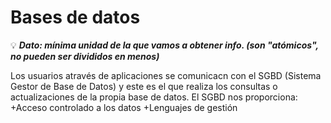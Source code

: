 # Bases de datos

:bulb: ***Dato: mínima unidad de la que vamos a obtener info. (son "atómicos", no pueden ser divididos en menos)***

Los usuarios através de aplicaciones se comunicacn con el SGBD (Sistema Gestor de Base de Datos) y este es el que realiza los consultas o actualizaciones de la propia base de datos.
El SGBD nos proporciona:
+Acceso controlado a los datos
+Lenguajes de gestión
